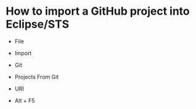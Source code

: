 # How to import a GitHub project into Eclipse/STS

- File
- Import
- Git
- Projects From Git
- URI

- Alt + F5
